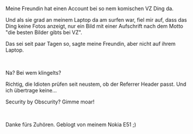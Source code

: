 <html><body><p>Meine Freundin hat einen Account bei so nem komischen VZ Ding da.<br>

Und als sie grad an meinem Laptop da am surfen war, fiel mir auf, dass das Ding keine Fotos anzeigt, nur ein Bild mit einer Aufschrift nach dem Motto "die besten Bilder gibts bei VZ".<br>

Das sei seit paar Tagen so, sagte meine Freundin, aber nicht auf ihrem Laptop.<br>

<br>

Na? Bei wem klingelts?<br>

Richtig, die Idioten prüfen seit neustem, ob der Referrer Header passt. Und ich übertrage keine...<br>

Security by Obscurity? Gimme moar!<br>

<br>

Danke fürs Zuhören. Geblogt von meinem Nokia E51 ;)</p></body></html>